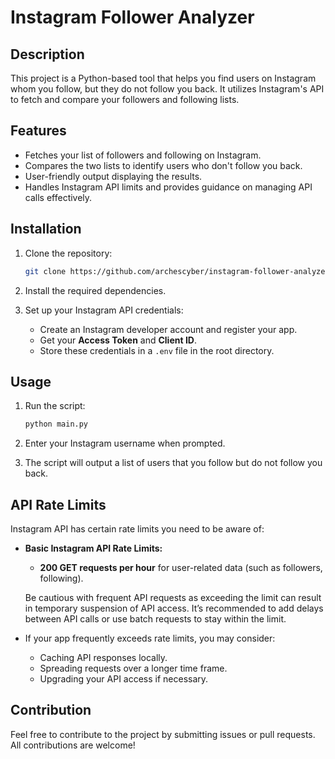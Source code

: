 # Instagram Follower Analyzer

## Description

This project is a Python-based tool that helps you find users on Instagram whom you follow, but they do not follow you back. It utilizes Instagram's API to fetch and compare your followers and following lists.

## Features

- Fetches your list of followers and following on Instagram.
- Compares the two lists to identify users who don't follow you back.
- User-friendly output displaying the results.
- Handles Instagram API limits and provides guidance on managing API calls effectively.

## Installation

1. Clone the repository:

   ```bash
   git clone https://github.com/archescyber/instagram-follower-analyzer
   ```

2. Install the required dependencies.

3. Set up your Instagram API credentials:
   - Create an Instagram developer account and register your app.
   - Get your **Access Token** and **Client ID**.
   - Store these credentials in a `.env` file in the root directory.

## Usage

1. Run the script:

   ```bash
   python main.py
   ```

2. Enter your Instagram username when prompted.

3. The script will output a list of users that you follow but do not follow you back.

## API Rate Limits

Instagram API has certain rate limits you need to be aware of:

- **Basic Instagram API Rate Limits:**
  - **200 GET requests per hour** for user-related data (such as followers, following).

  Be cautious with frequent API requests as exceeding the limit can result in temporary suspension of API access. It’s recommended to add delays between API calls or use batch requests to stay within the limit.

- If your app frequently exceeds rate limits, you may consider:
  - Caching API responses locally.
  - Spreading requests over a longer time frame.
  - Upgrading your API access if necessary.

## Contribution

Feel free to contribute to the project by submitting issues or pull requests. All contributions are welcome!
